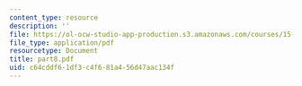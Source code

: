 ```yaml
---
content_type: resource
description: ''
file: https://ol-ocw-studio-app-production.s3.amazonaws.com/courses/15-988-system-dynamics-self-study-fall-1998-spring-1999/c64cddf61df3c4f681a456d47aac134f_part8.pdf
file_type: application/pdf
resourcetype: Document
title: part8.pdf
uid: c64cddf6-1df3-c4f6-81a4-56d47aac134f
---
```

